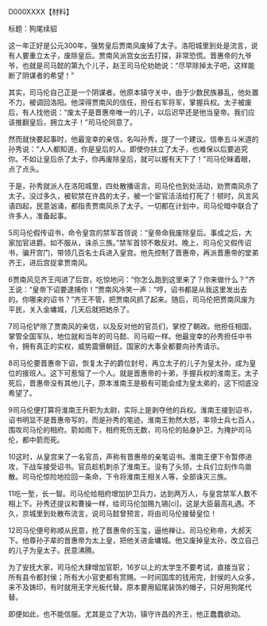 D000XXXX【材料】

标题：狗尾续貂



这一年正好是公元300年，强势皇后贾南风废掉了太子。洛阳城里到处是流言，说有人要重立太子，废除皇后。贾南风派宫女出去打探，非常恐慌。晋惠帝的九爷爷，也就是司马懿的第九个儿子，赵王司马伦劝她说：“尽早除掉太子吧，这样能断了阴谋者的希望！”

其实，司马伦自己正是一个阴谋者。他原本镇守关中，由于少数民族暴乱，他处置不力，被调回洛阳。他深得贾南风的信任，担任右军将军，掌握兵权。太子被废后，有人找他说：“废太子是晋惠帝唯一的儿子，以后迟早还是他当皇帝。我们应该推翻皇后，拥立太子！”司马伦同意了。

然而就快要起事时，他最宠幸的亲信，名叫孙秀，提了一个建议。信奉五斗米道的孙秀说：“人人都知道，你是皇后的人。即使你扶立了太子，也难保以后要追究你。不如让皇后杀了太子，你再废除皇后，就可以握有天下了！”司马伦眯着眼，点了点头。

于是，孙秀就派人在洛阳城里，四处散播谣言。司马伦也到处活动，劝贾南风杀了太子。没过多久，被软禁在许昌的太子，被一个宦官活活给打死了！顿时，风言风语四起，民意汹涌，都指责贾南风杀了太子。一切都在计划中，司马伦暗中联合了许多人，准备起事。

5司马伦假传诏书，命令皇宫的禁军首领说：“皇帝命我废除皇后。事成之后，大家加官进爵。如不服从，诛杀三族。”禁军首领不敢反对。晚上，司马伦又假传诏书，骗开宫门，带领几百名士兵进入皇宫。他先控制了晋惠帝，再派晋惠帝的堂弟齐王，进后宫捉拿贾南风。

6贾南风见齐王闯进了后宫，吃惊地问：“你怎么跑到这里来了？你来做什么？”齐王说：“皇帝下诏要逮捕你！”贾南风冷笑一声：“哼，诏书都是从我这里发出去的。你哪来的诏书？”齐王不管，把贾南风抓了起来。随后，司马伦把贾南风废为平民，关入金墉城，几天后就把她杀了。

7司马伦铲除了贾南风的亲信，以及反对他的官员们，掌控了朝政。他担任相国，掌管全国军队，地位就和当年的司马懿、司马昭一样。他最宠幸的孙秀担任中书令，拥有真正的实权，威势震慑朝廷。国家的大事全都要向孙秀请示。

8司马伦要晋惠帝下诏，恢复太子的爵位封号，再立太子的儿子为皇太孙，成为皇位的接班人。这下可惹恼了一个人。就是晋惠帝的十弟，手握兵权的淮南王。太子死后，晋惠帝没有其他儿子，原本淮南王是极有可能会成为皇太弟的，这下彻底没希望了。

9司马伦便打算将淮南王升职为太尉，实际上是剥夺他的兵权。淮南王接到诏书，诏书明显不是晋惠帝写的，而是孙秀的笔迹。淮南王勃然大怒，率领士兵七百人，围攻司马伦的相府。箭如雨下，相府死伤无数，司马伦的贴身护卫，为掩护司马伦，都中箭而死。

10这时，从皇宫来了一名官员，声称有晋惠帝的亲笔诏书。淮南王便下令暂停进攻，下战车接受诏书。官员趁机刺杀了淮南王。没有了头领，士兵们立刻作鸟兽散。司马伦惊险地捡回一条命，下令将淮南王相关人等，全部诛灭三族。

11吃一堑，长一智。司马伦给相府增加护卫兵力，达到两万人，与皇宫禁军人数不相上下。孙秀还提议和曹操一样，给司马伦加赐九锡[cì]，这是大臣最高礼遇。不久，京城里到处散布流言，说司马懿曾预言，将由司马伦接替皇位！

12司马伦便号称顺从民意，抢了晋惠帝的玉玺，逼他禅让。司马伦称帝，大郝天下。他尊孙子辈的晋惠帝为太上皇，把他关进金墉城。他又废掉皇太孙，改立自己的儿子为皇太子。民意沸腾。

为了安抚大家，司马伦大肆增加官职，16岁以上的太学生不要考试，直接当官；所有县令都封侯；所有大小官吏都有赏赐。一时间国库的钱用完，封侯的人众多，来不及铸印，有时就用无字光板代替。原本要用貂尾装饰的帽子，只好用狗尾代替。

即便如此，也不能信服。尤其是立了大功，镇守许昌的齐王，他正蠢蠢欲动。





